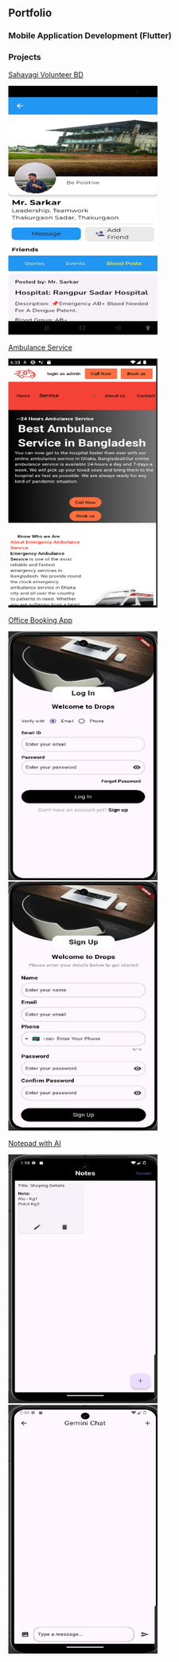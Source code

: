 ## Portfolio

### Mobile Application Development (Flutter) 

### Projects

[Sahayagi Volunteer BD](https://github.com/jhalto/sahayagi)

<img src="images/sahayagi1.jpeg?raw=true" width="300" height="500"/>

[Ambulance Service](https://github.com/jhalto/ambulance_service)

<img src="images/1.png?raw=true" width="300" height="500"/>

[Office Booking App](https://github.com/jhalto/office_booking)

<img src="images/office_1.png?raw=true" width="300" height="500"/>
<img src="images/office_2.png?raw=true" width="300" height="500"/>

[Notepad with AI](https://github.com/jhalto/notepad)

<img src="images/notepad_1.png?raw=true" width="300" height="500"/>
<img src="images/notepad_2.png?raw=true" width="300" height="500"/>

<!-- Remove the above link if you don't want to attribute -->

